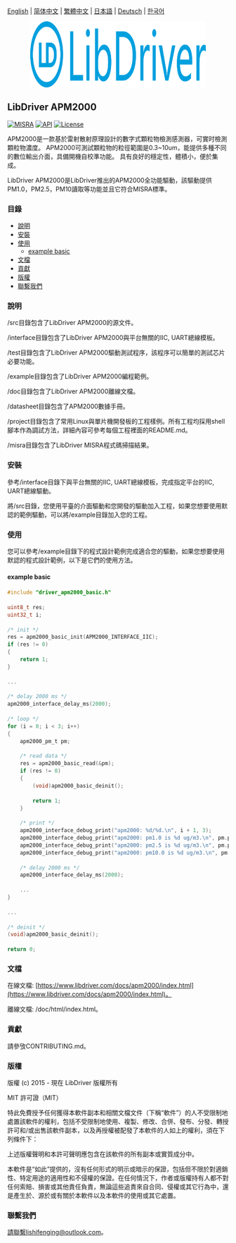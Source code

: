 [English](/README.md) | [ 简体中文](/README_zh-Hans.md) | [繁體中文](/README_zh-Hant.md) | [日本語](/README_ja.md) | [Deutsch](/README_de.md) | [한국어](/README_ko.md)

<div align=center>
<img src="/doc/image/logo.svg" width="400" height="150"/>
</div>

## LibDriver APM2000

[![MISRA](https://img.shields.io/badge/misra-compliant-brightgreen.svg)](/misra/README.md) [![API](https://img.shields.io/badge/api-reference-blue.svg)](https://www.libdriver.com/docs/apm2000/index.html) [![License](https://img.shields.io/badge/license-MIT-brightgreen.svg)](/LICENSE)

APM2000是一款基於雷射散射原理設計的數字式顆粒物檢測感測器，可實时檢測顆粒物濃度。 APM2000可測試顆粒物的粒徑範圍是0.3~10um，能提供多種不同的數位輸出介面，具備開機自校準功能。 具有良好的穩定性，體積小，便於集成。

LibDriver APM2000是LibDriver推出的APM2000全功能驅動，該驅動提供PM1.0，PM2.5，PM10讀取等功能並且它符合MISRA標準。

### 目錄

  - [說明](#說明)
  - [安裝](#安裝)
  - [使用](#使用)
    - [example basic](#example-basic)
  - [文檔](#文檔)
  - [貢獻](#貢獻)
  - [版權](#版權)
  - [聯繫我們](#聯繫我們)

### 說明

/src目錄包含了LibDriver APM2000的源文件。

/interface目錄包含了LibDriver APM2000與平台無關的IIC, UART總線模板。

/test目錄包含了LibDriver APM2000驅動測試程序，該程序可以簡單的測試芯片必要功能。

/example目錄包含了LibDriver APM2000編程範例。

/doc目錄包含了LibDriver APM2000離線文檔。

/datasheet目錄包含了APM2000數據手冊。

/project目錄包含了常用Linux與單片機開發板的工程樣例。所有工程均採用shell腳本作為調試方法，詳細內容可參考每個工程裡面的README.md。

/misra目錄包含了LibDriver MISRA程式碼掃描結果。

### 安裝

參考/interface目錄下與平台無關的IIC, UART總線模板，完成指定平台的IIC, UART總線驅動。

將/src目錄，您使用平臺的介面驅動和您開發的驅動加入工程，如果您想要使用默認的範例驅動，可以將/example目錄加入您的工程。

### 使用

您可以參考/example目錄下的程式設計範例完成適合您的驅動，如果您想要使用默認的程式設計範例，以下是它們的使用方法。

#### example basic

```C
#include "driver_apm2000_basic.h"

uint8_t res;
uint32_t i;

/* init */
res = apm2000_basic_init(APM2000_INTERFACE_IIC);
if (res != 0)
{
    return 1;
}

...
    
/* delay 2000 ms */
apm2000_interface_delay_ms(2000);

/* loop */
for (i = 0; i < 3; i++)
{
    apm2000_pm_t pm;

    /* read data */
    res = apm2000_basic_read(&pm);
    if (res != 0)
    {
        (void)apm2000_basic_deinit();

        return 1;
    }

    /* print */
    apm2000_interface_debug_print("apm2000: %d/%d.\n", i + 1, 3);
    apm2000_interface_debug_print("apm2000: pm1.0 is %d ug/m3.\n", pm.pm1p0_ug_m3);
    apm2000_interface_debug_print("apm2000: pm2.5 is %d ug/m3.\n", pm.pm2p5_ug_m3);
    apm2000_interface_debug_print("apm2000: pm10.0 is %d ug/m3.\n", pm.pm10_ug_m3);

    /* delay 2000 ms */
    apm2000_interface_delay_ms(2000);
    
    ...
}

...
    
/* deinit */
(void)apm2000_basic_deinit();

return 0;
```

### 文檔

在線文檔: [https://www.libdriver.com/docs/apm2000/index.html](https://www.libdriver.com/docs/apm2000/index.html)。

離線文檔: /doc/html/index.html。

### 貢獻

請參攷CONTRIBUTING.md。

### 版權

版權 (c) 2015 - 現在 LibDriver 版權所有

MIT 許可證（MIT）

特此免費授予任何獲得本軟件副本和相關文檔文件（下稱“軟件”）的人不受限制地處置該軟件的權利，包括不受限制地使用、複製、修改、合併、發布、分發、轉授許可和/或出售該軟件副本，以及再授權被配發了本軟件的人如上的權利，須在下列條件下：

上述版權聲明和本許可聲明應包含在該軟件的所有副本或實質成分中。

本軟件是“如此”提供的，沒有任何形式的明示或暗示的保證，包括但不限於對適銷性、特定用途的適用性和不侵權的保證。在任何情況下，作者或版權持有人都不對任何索賠、損害或其他責任負責，無論這些追責來自合同、侵權或其它行為中，還是產生於、源於或有關於本軟件以及本軟件的使用或其它處置。

### 聯繫我們

請聯繫lishifenging@outlook.com。
